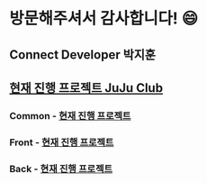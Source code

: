 # 방문해주셔서 감사합니다! 😄  

## Connect Developer 박지훈  


[현재 진행 프로젝트 JuJu Club](https://github.com/users/HeroNoah/projects/7)
------------------------------

### Common - [현재 진행 프로젝트](https://github.com/HeroNoah/CNT_Common)

### Front - [현재 진행 프로젝트](https://github.com/HeroNoah/CNT_RN_JuJuClub)

### Back - [현재 진행 프로젝트](https://github.com/HeroNoah/CNT_Express_JuJuClub)
